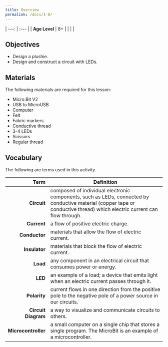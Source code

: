 ```yaml
---
title: Overview
permalink: /docs/1-0/
---
```


| ---: | :--- |
| **Age Level** | 8+ |
|   |   |

## Objectives
- Design a plushie.
- Design and construct a circuit with LEDs.

## Materials
The following materials are required for this lesson:
- Micro:Bit V2
- USB to MicroUSB
- Computer
- Felt
- Fabric markers
- Conductive thread
- 3-4 LEDs
- Scissors
- Regular thread

## Vocabulary
The following are terms used in this activity.

 Term | Definition
 ---: | --
**Circuit**  |  composed of individual electronic components, such as LEDs, connected by conductive material (copper tape or conductive thread) which electric current can flow through.
**Current**  |  a flow of positive electric charge.
**Conductor**  |  materials that allow the flow of electric current.
**Insulator**  |  materials that block the flow of electric current.
**Load**  | any component in an electrical circuit that consumes power or energy.
**LED**  |  an example of a load; a device that emits light when an electric current passes through it.
**Polarity**  |  current flows in one direction from the positive pole to the negative pole of a power source in our circuits.
**Circuit Diagram**  |  a way to visualize and communicate circuits to others.
**Microcontroller**  |  a small computer on a single chip that stores a single program. The MicroBit is an example of a microcontroller.
